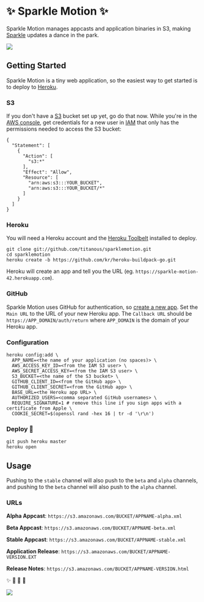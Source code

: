 # :sparkles: Sparkle Motion :sparkles:

Sparkle Motion manages appcasts and application binaries in S3, making
[Sparkle](http://sparkle.andymatuschak.org/) updates a dance in the park.

![](https://s3.amazonaws.com/f.cl.ly/items/3L1Y1m0X2c1V323v1o0V/Screen%20Shot%202013-02-05%20at%202.22.44%20PM.png)

## Getting Started

Sparkle Motion is a tiny web application, so the easiest way to get started is
to deploy to [Heroku](https://www.heroku.com/).

### S3

If you don't have a [S3](https://aws.amazon.com/s3/) bucket set up yet, go do
that now. While you're in the [AWS
console](https://console.aws.amazon.com/s3/home?region=us-east-1), get
credentials for a new user in
[IAM](https://console.aws.amazon.com/iam/home?region=us-east-1) that only has
the permissions needed to access the S3 bucket:

```
{
  "Statement": [
    {
      "Action": [
        "s3:*"
      ],
      "Effect": "Allow",
      "Resource": [
        "arn:aws:s3:::YOUR_BUCKET",
        "arn:aws:s3:::YOUR_BUCKET/*"
      ]
    }
  ]
}
```

### Heroku

You will need a Heroku account and the [Heroku
Toolbelt](https://toolbelt.heroku.com/) installed to deploy.

```
git clone git://github.com/titanous/sparklemotion.git
cd sparklemotion
heroku create -b https://github.com/kr/heroku-buildpack-go.git
```

Heroku will create an app and tell you the URL (eg.
`https://sparkle-motion-42.herokuapp.com`).

### GitHub

Sparkle Motion uses GitHub for authentication, so [create a new
app](https://github.com/settings/applications/new). Set the `Main URL` to the
URL of your new Heroku app. The `Callback URL` should be
`https://APP_DOMAIN/auth/return` where `APP_DOMAIN` is the domain of your Heroku
app.


### Configuration

```
heroku config:add \
  APP_NAME=<the name of your application (no spaces)> \
  AWS_ACCESS_KEY_ID=<from the IAM S3 user> \
  AWS_SECRET_ACCESS_KEY=<from the IAM S3 user> \
  S3_BUCKET=<the name of the S3 bucket> \
  GITHUB_CLIENT_ID=<from the GitHub app> \
  GITHUB_CLIENT_SECRET=<from the GitHub app> \
  BASE_URL=<the Heroku app URL> \
  AUTHORIZED_USERS=<comma separated GitHub usernames> \
  REQUIRE_SIGNATURE=1 # remove this line if you sign apps with a certificate from Apple \
  COOKIE_SECRET=$(openssl rand -hex 16 | tr -d '\r\n')
```

### Deploy :metal:

```
git push heroku master
heroku open
```

## Usage

Pushing to the `stable` channel will also push to the `beta` and `alpha`
channels, and pushing to the `beta` channel will also push to the `alpha`
channel.

### URLs

**Alpha Appcast**: `https://s3.amazonaws.com/BUCKET/APPNAME-alpha.xml`

**Beta Appcast**: `https://s3.amazonaws.com/BUCKET/APPNAME-beta.xml`

**Stable Appcast**: `https://s3.amazonaws.com/BUCKET/APPNAME-stable.xml`

**Application Release**: `https://s3.amazonaws.com/BUCKET/APPNAME-VERSION.EXT`

**Release Notes**: `https://s3.amazonaws.com/BUCKET/APPNAME-VERSION.html`

:sparkles: :dizzy: :dancer: :star2:

![](https://gs1.wac.edgecastcdn.net/8019B6/data.tumblr.com/tumblr_m5k2t6bUKb1qzc8l4o1_250.gif)
